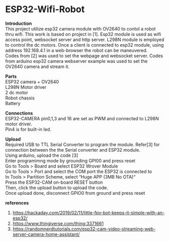 # ESP32-Wifi-Robot

**Introduction**  
This project utilize esp32 camera module with OV2640 to contol a robot thru wifi. This work is based on project in [1]. Esp32 module is used as wifi access point, websocket server and http server. L298N module is employed to control the dc motors. 
Once a client is connected to esp32 module, using address 192.168.4.1 in a web-browser the robot can be maneuvered.  
Codes from [2] was used to set the webpage and websocket server. Codes from arduino esp32 camera webserver example was used to set the OV2640 camera and stream it. 


**Parts**  
ESP32 camera + OV2640  
L298N Motor driver  
2 dc motor  
Robot chassis  
Battery  


**Connections**  
ESP32-CAMERA pin0,1,3 and 16 are set as PWM and connected to L298N motor driver.   
Pin4 is for built-in led.    


**Upload**  
Required USB to TTL Serial Converter to program the module. Refer[3] for connection between the the Serial converter and ESP32 module.  
Using arduino, upload the code [3]  
Enter programimng  mode by grounding GPI00 and press reset  
Go to Tools > Board and select ESP32 Wrover Module  
Go to Tools > Port and select the COM port the ESP32 is connected to  
In Tools > Partition Scheme, select “Huge APP (3MB No OTA)“  
Press the ESP32-CAM on-board RESET button  
Then, click the upload button to upload the code.  
Once upload done, disconnect GPIO0 from ground and press reset  



**references**  
1. https://hackaday.com/2019/02/11/little-fpv-bot-keeps-it-simple-with-an-esp32/
2. https://www.thingiverse.com/thing:3371661
3. https://randomnerdtutorials.com/esp32-cam-video-streaming-web-server-camera-home-assistant/



